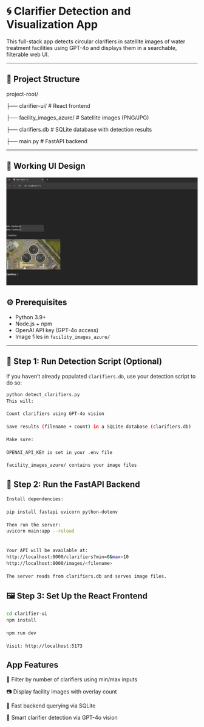 # 🌀 Clarifier Detection and Visualization App

This full-stack app detects circular clarifiers in satellite images of water treatment facilities using GPT-4o and displays them in a searchable, filterable web UI.

---

## 🧩 Project Structure

project-root/

├── clarifier-ui/ # React frontend

├── facility_images_azure/ # Satellite images (PNG/JPG)

├── clarifiers.db # SQLite database with detection results

├── main.py # FastAPI backend


---
## 🧩 Working UI Design
![alt text](image.png)

## ⚙️ Prerequisites

- Python 3.9+
- Node.js + npm
- OpenAI API key (GPT-4o access)
- Image files in `facility_images_azure/`

---

## 🧠 Step 1: Run Detection Script (Optional)

If you haven’t already populated `clarifiers.db`, use your detection script to do so:

```bash
python detect_clarifiers.py
This will:

Count clarifiers using GPT-4o vision

Save results (filename + count) in a SQLite database (clarifiers.db)

Make sure:

OPENAI_API_KEY is set in your .env file

facility_images_azure/ contains your image files
```

## 🧠  Step 2: Run the FastAPI Backend
```bash
Install dependencies:

pip install fastapi uvicorn python-dotenv

Then run the server:
uvicorn main:app --reload


Your API will be available at:
http://localhost:8000/clarifiers?min=0&max=10
http://localhost:8000/images/<filename>

The server reads from clarifiers.db and serves image files.
```

## 🖼️ Step 3: Set Up the React Frontend
```bash
cd clarifier-ui
npm install

npm run dev

Visit: http://localhost:5173

```

##  App Features
🔢 Filter by number of clarifiers using min/max inputs

📷 Display facility images with overlay count

🚀 Fast backend querying via SQLite

🧠 Smart clarifier detection via GPT-4o vision

